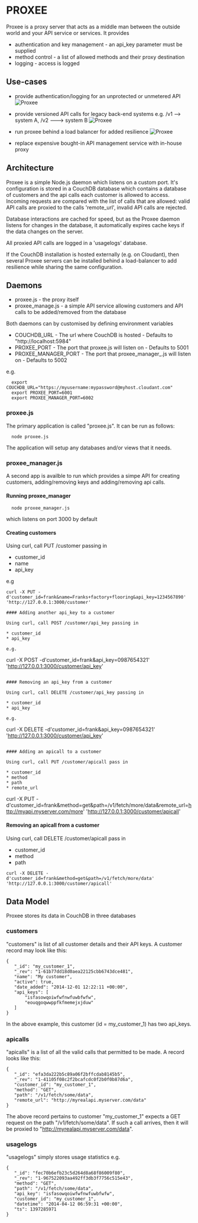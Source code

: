 # PROXEE

Proxee is a proxy server that acts as a middle man between the outside world and your API service or services. It provides

* authentication and key management - an api_key parameter must be supplied
* method control - a list of allowed methods and their proxy destination
* logging - access is logged

## Use-cases

* provide authentication/logging for an unprotected or unmetered API
![Proxee](https://github.com/glynnbird/proxee/raw/master/images/proxee1.png "Proxee")

* provide versioned API calls for legacy back-end systems e.g. /v1 --> system A, /v2 ---> system B
![Proxee](https://github.com/glynnbird/proxee/raw/master/images/proxee2.png "Proxee")

* run proxee behind a load balancer for added resilience
![Proxee](https://github.com/glynnbird/proxee/raw/master/images/proxee3.png "Proxee")

* replace expensive bought-in API management service with in-house proxy

## Architecture

Proxee is a simple Node.js daemon which listens on a custom port. It's configuration is stored in a CouchDB database which contains a database of customers and the api calls each customer is allowed to access. Incoming requests are compared with the list of calls that are allowed: valid API calls are proxied to the calls 'remote_url', invalid API calls are rejected. 

Database interactions are cached for speed, but as the Proxee daemon listens for changes in the database, it automatically expires cache keys if the data changes on the server.

All proxied API calls are logged in a 'usagelogs' database.

If the CouchDB installation is hosted externally (e.g. on Cloudant), then several Proxee servers can be installed behind a load-balancer to add resilience while sharing the same configuration.

## Daemons

* proxee.js - the proxy itself
* proxee_manage.js - a simple API service allowing customers and API calls to be added/removed from the database

Both daemons can by customised by defining environment variables 

* COUCHDB_URL - The url where CouchDB is hosted - Defaults to "http://localhost:5984"
* PROXEE_PORT - The port that proxee.js will listen on - Defaults to 5001
* PROXEE_MANAGER_PORT -  The port that proxee_manager_.js will listen on - Defaults to 5002

e.g.
```
  export COUCHDB_URL="https://myusername:mypassword@myhost.cloudant.com"
  export PROXEE_PORT=6001
  export PROXEE_MANAGER_PORT=6002
```

### proxee.js

The primary application is called "proxee.js". It can be run as follows:

```
  node proxee.js
```

The application will setup any databases and/or views that it needs.


### proxee_manager.js

A second app is availble to run which provides a simpe API for creating customers, adding/removing keys and adding/removing api calls.

#### Running proxee_manager

```
  node proxee_manager.js 
```

which listens on port 3000 by default

#### Creating customers

Using curl, call PUT /customer passing in

* customer_id
* name
* api_key

e.g

```
curl -X PUT -d'customer_id=frank&name=Franks+factory+flooring&api_key=1234567890' 'http://127.0.0.1:3000/customer'

#### Adding another api_key to a customer

Using curl, call POST /customer/api_key passing in

* customer_id
* api_key

e.g.

```
 curl -X POST -d'customer_id=frank&api_key=0987654321' 'http://127.0.0.1:3000/customer/api_key'
```

#### Removing an api_key from a customer 

Using curl, call DELETE /customer/api_key passing in

* customer_id
* api_key

e.g.

```
curl -X DELETE -d'customer_id=frank&api_key=0987654321' 'http://127.0.0.1:3000/customer/api_key'
```

#### Adding an apicall to a customer

Using curl, call PUT /customer/apicall pass in

* customer_id
* method
* path
* remote_url

```
curl -X PUT -d'customer_id=frank&method=get&path=/v1/fetch/more/data&remote_url=http://myapi.myserver.com/more' 'http://127.0.0.1:3000/customer/apicall'

#### Removing an apicall from a customer

Using curl, call DELETE /customer/apicall pass in

* customer_id
* method
* path

```
curl -X DELETE -d'customer_id=frank&method=get&path=/v1/fetch/more/data' 'http://127.0.0.1:3000/customer/apicall'
```

## Data Model

Proxee stores its data in CouchDB in three databases

### customers 

"customers" is list of all customer details and their API keys. A customer record may look like this:

```
{
   "_id": "my_customer_1",
   "_rev": "1-61b77dd18d0aea22125cbb6743dce481",
   "name": "My customer",
   "active": true,
   "date_added": "2014-12-01 12:22:11 +00:00",
   "api_keys": [
       "isfasowqoiwfwfnwfuwbfwfw",
       "eouqgoqwwppfkfmemejxjduw"
   ]
}
```

In the above example, this customer (id = my_customer_1) has two api_keys.

### apicalls

"apicalls" is a list of all the valid calls that permitted to be  made. A record looks like this:

```
{
   "_id": "efa3da222b5c89a06f2bffcdab8145b5",
   "_rev": "1-41105f08c2f2bcafcdc0f2b0f0b87d6a",
   "customer_id": "my_customer_1",
   "method": "GET",
   "path": "/v1/fetch/some/data",
   "remote_url": "http://myrealapi.myserver.com/data"
}
```

The above record pertains to customer "my_customer_1" expects a GET request on the path "/v1/fetch/some/data". If such a call arrives, then it will be proxied to "http://myrealapi.myserver.com/data".

### usagelogs

"usagelogs" simply stores usage statistics e.g.

```
{
   "_id": "fec70b6efb23c5d264d8a68f86009f80",
   "_rev": "1-967522093aa492ff3db3f7756c515e43",
   "method": "GET",
   "path": "/v1/fetch/some/data",
   "api_key": "isfasowqoiwfwfnwfuwbfwfw",
   "customer_id": "my_customer_1",
   "datetime": "2014-04-12 06:59:31 +00:00",
   "ts": 1397285971
}
```
